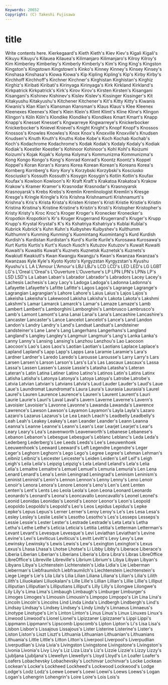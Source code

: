 ```yaml
---
Keywords: 20652 
Copyright: (C) Takeshi Fujisawa
---
```


# title

Write contents here.
 Kierkegaard's
Kieth Kieth's Kiev Kiev's Kigali Kigali's Kikuyu Kikuyu's Kilauea Kilauea's
Kilimanjaro Kilimanjaro's Kilroy Kilroy's Kim Kimberley Kimberley's Kimberly Kimberly's Kim's
King King's Kingston Kingston's Kingstown Kingstown's Kinko's Kinney Kinney's Kinsey
Kinsey's Kinshasa Kinshasa's Kiowa Kiowa's Kip Kipling Kipling's Kip's Kirby
Kirby's Kirchhoff Kirchhoff's Kirchner Kirchner's Kirghistan Kirghistan's Kirghiz Kirghiz's Kiribati
Kiribati's Kirinyaga Kirinyaga's Kirk Kirkland Kirkland's Kirkpatrick Kirkpatrick's Kirk's Kirov
Kirov's Kirsten Kirsten's Kisangani Kisangani's Kishinev Kishinev's Kislev Kislev's Kissinger
Kissinger's Kit Kitakyushu Kitakyushu's Kitchener Kitchener's Kit's Kitty Kitty's Kiwanis
Kiwanis's Klan Klan's Klansman Klansman's Klaus Klaus's Klee Kleenex Kleenexes
Kleenex's Klee's Klein Klein's Klimt Klimt's Kline Kline's Klingon Klingon's
Köln Köln's Klondike Klondike's Klondikes Kmart Kmart's Knapp Knapp's Knesset
Knesset's Kngwarreye Kngwarreye's Knickerbocker Knickerbocker's Knievel Knievel's Knight Knight's Knopf
Knopf's Knossos Knossos's Knowles Knowles's Knox Knox's Knoxville Knoxville's Knudsen
Knudsen's Knuth Knuth's Knuths Kobe Kobe's Koch Kochab Kochab's Koch's
Kodachrome Kodachrome's Kodak Kodak's Kodaly Kodaly's Kodiak Kodiak's Koestler Koestler's
Kohinoor Kohinoor's Kohl Kohl's Koizumi Koizumi's Kojak Kojak's Kolyma Kolyma's
Kommunizma Kommunizma's Kong Kongo Kongo's Kong's Konrad Konrad's Koontz Koontz's
Koppel Koppel's Koran Koran's Korans Korea Korean Korean's Koreans Korea's
Kornberg Kornberg's Kory Kory's Korzybski Korzybski's Kosciusko Kosciusko's Kossuth Kossuth's
Kosygin Kosygin's Kotlin Kotlin's Koufax Koufax's Kowloon Kowloon's Kr Kraft
Kraft's Krakatoa Krakatoa's Krakow Krakow's Kramer Kramer's Krasnodar Krasnodar's Krasnoyarsk
Krasnoyarsk's Krebs Krebs's Kremlin Kremlinologist Kremlin's Kresge Kresge's Kringle Kringle's
Kris Krishna Krishnamurti Krishnamurti's Krishna's Kris's Krista Krista's Kristen Kristen's
Kristi Kristie Kristie's Kristin Kristina Kristina's Kristine Kristine's Kristin's Kristi's
Kristopher Kristopher's Kristy Kristy's Kroc Kroc's Kroger Kroger's Kronecker Kronecker's
Kropotkin Kropotkin's Kr's Kruger Krugerrand Krugerrand's Kruger's Krupp Krupp's Krystal
Krystal's K's Ks Kshatriya Kshatriya's Kublai Kublai's Kubrick Kubrick's Kuhn
Kuhn's Kuibyshev Kuibyshev's Kulthumm Kulthumm's Kunming Kunming's Kuomintang Kuomintang's Kurd
Kurdish Kurdish's Kurdistan Kurdistan's Kurd's Kurile Kurile's Kurosawa Kurosawa's Kurt
Kurtis Kurtis's Kurt's Kusch Kusch's Kutuzov Kutuzov's Kuwait Kuwaiti Kuwaiti's
Kuwaitis Kuwait's Kuznets Kuznetsk Kuznetsk's Kuznets's Kwakiutl Kwakiutl's Kwan Kwangju
Kwangju's Kwan's Kwanzaa Kwanzaa's Kwanzaas Kyle Kyle's Kyoto Kyoto's Kyrgyzstan
Kyrgyzstan's Kyushu Kyushu's L LA L'Amour L'Amour's LBJ LBJ's LCD
LCD's LED LED's LG LGBT LG's L'Oreal L'Oreal's L'Ouverture L'Ouverture's
LP LPN LPN's LPNs LP's LSD LSD's La Laban Laban's
Labrador Labrador's Labradors Lacey Lacey's Lachesis Lachesis's Lacy Lacy's Ladoga
Ladoga's Ladonna Ladonna's Lafayette Lafayette's Lafitte Lafitte's Lagos Lagos's Lagrange
Lagrange's Lagrangian Lagrangian's Lahore Lahore's Laius Laius's Lajos Lajos's Lakeisha
Lakeisha's Lakewood Lakisha Lakisha's Lakota Lakota's Lakshmi Lakshmi's Lamar Lamarck
Lamarck's Lamar's Lamaze Lamaze's Lamb Lambert Lambert's Lamborghini Lamborghini's Lambrusco
Lambrusco's Lamb's Lamont Lamont's Lana Lanai Lanai's Lana's Lancashire Lancashire's
Lancaster Lancaster's Lance Lancelot Lancelot's Lance's Land Landon Landon's Landry
Landry's Land's Landsat Landsat's Landsteiner Landsteiner's Lane Lane's Lang Langerhans
Langerhans's Langland Langland's Langley Langley's Langmuir Langmuir's Lang's Lanka Lanka's
Lanny Lanny's Lansing Lansing's Lanzhou Lanzhou's Lao Laocoon Laocoon's Lao's
Laos Laos's Laotian Laotian's Laotians Laplace Laplace's Lapland Lapland's Lapp
Lapp's Lapps Lara Laramie Laramie's Lara's Lardner Lardner's Laredo Laredo's
Larousse Larousse's Larry Larry's Lars Larsen Larsen's Larson Larson's Lars's
La's Las Lascaux Lascaux's Lassa Lassa's Lassen Lassen's Lassie Lassie's
Latasha Latasha's Lateran Lateran's Latin Latina Latiner Latino Latino's Latinos
Latin's Latins Latinx Latisha Latisha's Latonya Latonya's Latoya Latoya's Latrobe
Latrobe's Latvia Latvian Latvian's Latvians Latvia's Laud Lauder Lauder's Laud's
Laue Laue's Laundromat Laundromat's Laura Laura's Laurasia Laurasia's Laurel Laurel's
Lauren Laurence Laurence's Lauren's Laurent Laurent's Lauri Laurie Laurie's Lauri's
Laval Laval's Lavern Laverne Laverne's Lavern's Lavoisier Lavoisier's Lavonne Lavonne's
Lawanda Lawanda's Lawrence Lawrence's Lawson Lawson's Layamon Layamon's Layla Layla's
Lazaro Lazaro's Lazarus Lazarus's Le Lea Leach Leach's Leadbelly Leadbelly's
Leah Leah's Leakey Leakey's Lean Leander Leander's Leann Leanna Leanna's
Leanne Leanne's Leann's Lean's Lear Learjet Learjet's Lear's Leary Leary's
Lea's Leavenworth Leavenworth's Lebanese Lebanese's Lebanon Lebanon's Lebesgue Lebesgue's Leblanc
Leblanc's Leda Leda's Lederberg Lederberg's Lee Leeds Leeds's Lee's Leeuwenhoek
Leeuwenhoek's Leeward Leeward's Left Legendre Legendre's Leger Leger's Leghorn Leghorn's
Lego Lego's Legree Legree's Lehman Lehman's Leibniz Leibniz's Leicester Leicester's
Leiden Leiden's Leif Leif's Leigh Leigh's Leila Leila's Leipzig Leipzig's
Lela Leland Leland's Lela's Lelia Lelia's Lemaitre Lemaitre's Lemuel Lemuel's
Lemuria Lemuria's Len Lena Lenard Lenard's Lena's Lenin Leningrad Leningrad's
Leninism Leninism's Leninist Leninist's Lenin's Lennon Lennon's Lenny Lenny's Leno
Lenoir Lenoir's Lenora Lenora's Lenore Lenore's Leno's Len's Lent Lenten
Lenten's Lent's Lents Leo Leola Leola's Leon Leona Leonard Leonardo
Leonardo's Leonard's Leona's Leoncavallo Leoncavallo's Leonel Leonel's Leonid Leonidas Leonidas's
Leonid's Leonor Leonor's Leon's Leopold Leopoldo Leopoldo's Leopold's Leo's Leos
Lepidus Lepidus's Lepke Lepke's Lepus Lepus's Lerner Lerner's Leroy Leroy's
Le's Les Lesa Lesa's Lesley Lesley's Leslie Leslie's Lesotho Lesotho's
Les's Lesseps Lesseps's Lessie Lessie's Lester Lester's Lestrade Lestrade's Leta
Leta's Letha Letha's Lethe Lethe's Leticia Leticia's Letitia Letitia's Letterman
Letterman's Levant Levant's Levesque Levesque's Levi Leviathan Leviathan's Levine Levine's
Levi's Leviticus Leviticus's Levitt Levitt's Levy Levy's Lew Lewinsky Lewinsky's
Lewis Lewis's Lew's Lexington Lexington's Lexus Lexus's Lhasa Lhasa's Lhotse
Lhotse's Li Libby Libby's Liberace Liberace's Liberia Liberian Liberian's Liberians
Liberia's Libra Libra's Libras LibreOffice LibreOffice's Libreville Libreville's Librium Librium's
Libya Libyan Libyan's Libyans Libya's Lichtenstein Lichtenstein's Lidia Lidia's Lie
Lieberman Lieberman's Liebfraumilch Liebfraumilch's Liechtenstein Liechtenstein's Liege Liege's Lie's Lila
Lila's Lilia Lilian Liliana Liliana's Lilian's Lilia's Lilith Lilith's Liliuokalani
Liliuokalani's Lille Lille's Lillian Lillian's Lillie Lillie's Lilliput Lilliputian Lilliputian's
Lilliputians Lilliput's Lilly Lilly's Lilongwe Lilongwe's Lily Lily's Lima Lima's
Limbaugh Limbaugh's Limburger Limburger's Limoges Limoges's Limousin Limousin's Limpopo Limpopo's
Lin Lina Lina's Lincoln Lincoln's Lincolns Lind Linda Linda's Lindbergh
Lindbergh's Lind's Lindsay Lindsay's Lindsey Lindsey's Lindy Lindy's Linnaeus Linnaeus's
Linotype Linotype's Lin's Linton Linton's Linus Linus's Linux Linuxes Linux's
Linwood Linwood's Lionel Lionel's Lipizzaner Lipizzaner's Lippi Lippi's Lippmann Lippmann's
Lipscomb Lipscomb's Lipton Lipton's Li's Lisa Lisa's Lisbon Lisbon's Lissajous
Lissajous's Lister Listerine Listerine's Lister's Liston Liston's Liszt Liszt's Lithuania
Lithuanian Lithuanian's Lithuanians Lithuania's Little Little's Litton Litton's Liverpool Liverpool's
Liverpudlian Liverpudlian's Livia Livia's Livingston Livingstone Livingstone's Livingston's Livonia Livonia's
Livy Livy's Liz Liza Liza's Liz's Lizzie Lizzie's Lizzy Lizzy's
Ljubljana Ljubljana's Llewellyn Llewellyn's Lloyd Lloyd's Ln Loafer Loafer's Loafers
Lobachevsky Lobachevsky's Lochinvar Lochinvar's Locke Lockean Lockean's Locke's Lockheed Lockheed's
Lockwood Lockwood's Lodge Lodge's Lodz Lodz's Loewe Loewe's Loewi Loewi's
Loews Loews's Logan Logan's Lohengrin Lohengrin's Loire Loire's Lois Lois's
